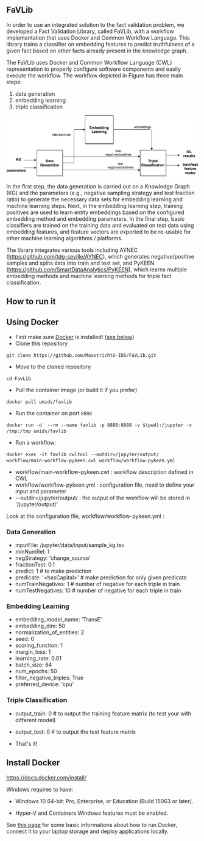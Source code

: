 
## FaVLib

In order to use an integrated solution to the fact validation problem, we developed a Fact Validation Library, called FaVLib, with a workflow implementation that uses Docker and Common Workflow Language. This library trains a classifier on embedding features to predict truthfulness of a given fact based on other facts already present in the knowledge graph.

The FaVLib uses Docker and Common Workflow Language (CWL) representation to properly configure software components and easily execute the workflow. The workflow depicted in Figure has three main steps: 
1. data generation 
2. embedding learning
3. triple classification

![FaVLib Workflow](workflow_factvalid.png)

In the first step, the data generation is carried out on a Knowledge Graph (KG) and the parameters (e.g., negative sampling strategy and test fraction ratio) to generate the necessary data sets for embedding learning and machine learning steps. Next, in the embedding learning step, training positives are used to learn entity embeddings based on the configured embedding method and embedding parameters. In the final step, basic classifiers are trained on the training data and evaluated on test data using embedding features, and feature vectors are exported to be re-usable for other machine learning algorithms / platforms. 

The library integrates various tools including AYNEC (https://github.com/tdg-seville/AYNEC), which generates negative/positive samples and splits data into train and test set, and PyKEEN (https://github.com/SmartDataAnalytics/PyKEEN), which learns multiple embedding methods and machine learning methods for triple fact classification. 

## How to run it

## Using Docker 
* First make sure [Docker](https://docs.docker.com/install/) is installed! ([see below](https://github.com/MaastrichtU-IDS/FaVLib#install-docker))
* Clone this repository
```shell
git clone https://github.com/MaastrichtU-IDS/FaVLib.git
```
* Move to the cloned repository
```shell
cd FavLib
```

* Pull the container image (or build it if you prefer)

```shell
docker pull umids/favlib
```

* Run the container on port `8888`

```shell
docker run -d  --rm --name favlib -p 8888:8888 -v $(pwd):/jupyter -v /tmp:/tmp umids/favlib
```

* Run a workflow:

```shell
docker exec -it favlib cwltool --outdir=/jupyter/output/ workflow/main-workflow-pykeen.cwl workflow/workflow-pykeen.yml
```
* workflow/main-workflow-pykeen.cwl : workflow description defined in CWL
* workflow/workflow-pykeen.yml      : configuration file, need to define your input and parameter
* --outdir=/jupyter/output/         : the output of the workflow will be stored in '/jupyter/output/'

Look at the configuration file, workflow/workflow-pykeen.yml  :
### Data Generation
* inputFile:  /jupyter/data/input/sample_kg.tsv
* minNumRel: 1
* negStrategy: 'change_source'
* fractionTest: 0.1
* predict: 1    # to make prediction
* predicate: '\<hasCapital\>'  # make prediction for only given predicate
* numTrainNegatives: 1   # number of negative for each triple in train
* numTestNegatives: 10   # number of negative for each triple in train
### Embedding Learning
* embedding_model_name: 'TransE'
* embedding_dim: 50
* normalization_of_entities: 2
* seed: 0
* scoring_function: 1
* margin_loss: 1
* learning_rate: 0.01
* batch_size: 64
* num_epochs: 50
* filter_negative_triples: True
* preferred_device: 'cpu'
 ### Triple Classification
* output_train: 0  # to output the training feature matrix (to test your with different model)
* output_test: 0  # to output the test feature matrix


* That's it!

## Install Docker

https://docs.docker.com/install/

Windows requires to have:

* Windows 10 64-bit: Pro, Enterprise, or Education (Build 15063 or later).

* Hyper-V and Containers Windows features must be enabled.

See [this page](https://d2s.semanticscience.org/docs/guide-docker) for some basic informations about how to run Docker, connect it to your laptop storage and deploy applications locally.
